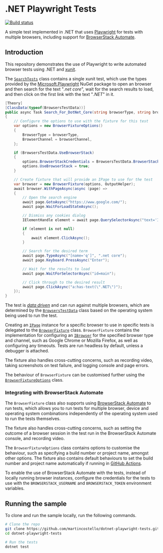 # .NET Playwright Tests

[![Build status](https://github.com/martincostello/dotnet-playwright-tests/actions/workflows/build.yml/badge.svg?branch=main&event=push)](https://github.com/martincostello/dotnet-playwright-tests/actions/workflows/build.yml?query=branch%3Amain+event%3Apush)

A simple test implemented in .NET that uses [Playwright] for tests with
multiple browsers, including support for [BrowserStack Automate].

## Introduction

This repository demonstrates the use of Playwright to write automated browser
tests using .NET and [xunit].

The [`SearchTests`] class contains a single xunit test, which use the types
provided by the [Microsoft.Playwright] NuGet package to open an browser and then
search for the text "_.net core_", wait for the search results to load, and
then click on the first link with the text "_.NET_" in it.

```csharp
[Theory]
[ClassData(typeof(BrowsersTestData))]
public async Task Search_For_DotNet_Core(string browserType, string browserChannel)
{
    // Configure the options to use with the fixture for this test
    var options = new BrowserFixtureOptions()
    {
        BrowserType = browserType,
        BrowserChannel = browserChannel,
    };

    if (BrowsersTestData.UseBrowserStack)
    {
        options.BrowserStackCredentials = BrowsersTestData.BrowserStackCredentials();
        options.UseBrowserStack = true;
    }

    // Create fixture that will provide an IPage to use for the test
    var browser = new BrowserFixture(options, OutputHelper);
    await browser.WithPageAsync(async (page) =>
    {
        // Open the search engine
        await page.GotoAsync("https://www.google.com/");
        await page.WaitForLoadStateAsync();

        // Dismiss any cookies dialog
        IElementHandle element = await page.QuerySelectorAsync("text='I agree'");

        if (element is not null)
        {
            await element.ClickAsync();
        }

        // Search for the desired term
        await page.TypeAsync("[name='q']", ".net core");
        await page.Keyboard.PressAsync("Enter");

        // Wait for the results to load
        await page.WaitForSelectorAsync("id=main");

        // Click through to the desired result
        await page.ClickAsync("a:has-text(\".NET\")");
    });
}
```

The test is _[data driven]_ and can run against multiple browsers, which are
determined by the [`BrowsersTestData`] class based on the operating system being
used to run the test.

Creating an [`IPage`] instance for a specific browser to use in specific tests
is delegated to the [`BrowserFixture`] class. `BrowserFixture` contains the
implementation for configuring an [`IBrowser`] for the specified browser type
and channel, such as Google Chrome or Mozilla Firefox, as well as configuring
any timeouts. Tests are run headless by default, unless a debugger is attached.

The fixture also handles cross-cutting concerns, such as recording video, taking
screenshots on test failure, and logging console and page errors.

The behaviour of `BrowserFixture` can be customised further using the
[`BrowserFixtureOptions`] class.

### Integrating with BrowserStack Automate

The `BrowserFixture` class also supports using [BrowserStack Automate] to run
tests, which allows you to run tests for multiple browser, device and operating
system combinations independently of the operating system used to run the tests
themselves.

The fixture also handles cross-cutting concerns, such as setting the outcome of
a browser session in the test run in the BrowserStack Automate console, and
recording video.

The `BrowserFixtureOptions` class contains options to customise the behaviour,
such as specifying a build number or project name, amongst other options. The
fixture also contains default behaviours to set the build number and project
name automatically if running in [GitHub Actions].

To enable the use of BrowserStack Automate with the tests, instead of locally
running browser instances, configure the credentials for the tests to use with
the `BROWSERSTACK_USERNAME` and `BROWSERSTACK_TOKEN` environment variables.

## Running the sample

To clone and run the sample locally, run the following commands.

```sh
# Clone the repo
git clone https://github.com/martincostello/dotnet-playwright-tests.git
cd dotnet-playwright-tests

# Run the tests
dotnet test
```

[BrowserStack Automate]: https://www.browserstack.com/automate
[data driven]: https://andrewlock.net/creating-parameterised-tests-in-xunit-with-inlinedata-classdata-and-memberdata/
[GitHub Actions]: https://docs.github.com/en/actions
[Microsoft.Playwright]: https://www.nuget.org/packages/Microsoft.Playwright/
[Playwright]: https://playwright.dev/dotnet/
[xunit]: https://xunit.net/

[`BrowserFixture`]: https://github.com/martincostello/dotnet-playwright-tests/blob/main/PlaywrightTests/BrowserFixture.cs
[`BrowserFixtureOptions`]: https://github.com/martincostello/dotnet-playwright-tests/blob/main/PlaywrightTests/BrowserFixtureOptions.cs
[`BrowsersTestData`]: https://github.com/martincostello/dotnet-playwright-tests/blob/648d0f9ad0235a952fa0fc935ff038b1a833f30b/PlaywrightTests/BrowsersTestData.cs#L23-L45
[`IBrowser`]: https://playwright.dev/dotnet/docs/api/class-browser
[`IPage`]: https://playwright.dev/dotnet/docs/api/class-page
[`SearchTests`]: https://github.com/martincostello/dotnet-playwright-tests/blob/648d0f9ad0235a952fa0fc935ff038b1a833f30b/PlaywrightTests/SearchTests.cs#L19-L21
